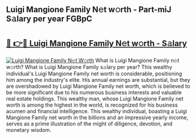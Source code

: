 ## Luigi Mangione Family N𝚎t w𝚘rth - Part-miJ S𝚊lary per year FGBpC

# <h2><a href="http://gc4dle.nevu.top/?p=Luigi+Mangione+Family">🔗 👉🔴 Luigi Mangione Family N𝚎t w𝚘rth - S𝚊lary</a></h2>

[![Luigi Mangione Family N𝚎t W𝚘rth](https://i.imgur.com/Oavwk0R.jpeg)](http://gc4dle.nevu.top/?p=Luigi+Mangione+Family)
What is Luigi Mangione Family n𝚎t w𝚘rth? What is Luigi Mangione Family s𝚊lary per year?
This wealthy individual's Luigi Mangione Family net worth is considerable, positioning him among the industry's elite. His annual earnings are substantial, but they are overshadowed by Luigi Mangione Family net worth, which is believed to be more significant due to his numerous business interests and valuable real estate holdings. This wealthy man, whose Luigi Mangione Family net worth is among the highest in the world, is recognized for his business acumen and financial intelligence. This wealthy individual, boasting a Luigi Mangione Family net worth in the billions and an impressive yearly income, serves as a prime illustration of the might of diligence, devotion, and monetary wisdom.
